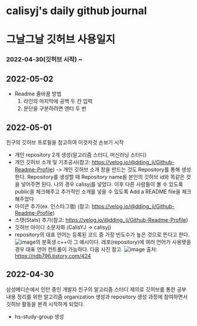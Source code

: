 # calisyj's daily github journal
# 그날그날 깃허브 사용일지

### 2022-04-30(깃허브 시작) ~ 

## 2022-05-02
- Readme 줄바꿈 방법
  1) 라인의 마지막에 공백 두 칸 입력
  2) 문단을 구분하려면 엔터 두 번

## 2022-05-01
친구의 깃허브 프로필을 참고하여 이것저것 손보기 시작
- 개인 repository 2개 생성(알고리즘 스터디, 머신러닝 스터디)
- 개인 깃허브 소개 및 기초공사(참고: https://velog.io/@dding_ji/Github-Readme-Profile)
-> 개인 깃허브 소개 창을 만드는 것도 Repository를 통해 생성한다.  Repository를 생성할 때 Repository name을 본인의 깃허브 id와 똑같은 것을 넣어주면 된다. 나의 경우 calisyj를 넣었다. 이후 다른 사람들이 볼 수 있도록 public을 체크해주고 추가적인 소개를 넣을 수 있도록 Add a README file을 체크해주었다
- 아이콘 추가(ex. 인스타그램) (참고: https://velog.io/@dding_ji/Github-Readme-Profile)
- 스탯(Stats) 추가(참고: https://velog.io/@dding_ji/Github-Readme-Profile)
- 깃허브 아이디 소문자화 (CalisYJ -> calisyj)
- repository의 대표 언어는 등록된 코드 중 가장 빈도수가 높은 것으로 뜬다고 한다.
![image](https://user-images.githubusercontent.com/77192299/166131915-65949917-10eb-4cd3-8c4d-4878120e2811.png)의 분혹생 c++이 그 예시이다. 레포(repository)에 여러 언어가 사용됏을 경우 대표 언어 컨트롤이 가능하다. 다음 사진 참고. ![image](https://user-images.githubusercontent.com/77192299/166131939-7adc6017-6a03-44ae-8b1f-2944310cf264.png)
출처: https://ndb796.tistory.com/424

## 2022-04-30
삼성메디슨에서 인턴 중인 개발자 친구의 알고리즘 스터디 제의로
깃허브를 통한 공부 내용 정리를 위한 알고리즘 organization 생성과 repository 생성 과정에 참여하면서
깃허브 활동을 본격 시작하게 되었다.
- hs-study-group 생성


